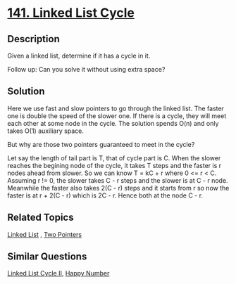# [141. Linked List Cycle](https://leetcode.com/problems/linked-list-cycle)

## Description

Given a linked list, determine if it has a cycle in it.

Follow up:
Can you solve it without using extra space?

## Solution

Here we use fast and slow pointers to go through the linked list. The faster one is  double the speed of the slower one. If there is a cycle, they will meet each other at some node in the cycle. The solution spends O(n) and only takes O(1) auxiliary space.

But why are those two pointers guaranteed to meet in the cycle?

Let say the length of tail part is T, that of cycle part is C. When the slower reaches the begining node of the cycle, it takes T steps and the faster is r nodes ahead from slower. So we can know T = kC + r where 0 <= r < C. Assuming r != 0, the slower takes C - r steps and the slower is at C - r node. Meanwhile the faster also takes 2(C - r) steps and it starts from r so now the faster is at r + 2(C - r) which is 2C - r. Hence both at the node C - r.

## Related Topics

[Linked List](https://leetcode.com/tag/linked-list/) , [Two Pointers](https://leetcode.com/tag/two-pointers/) 

## Similar Questions

[Linked List Cycle II](https://leetcode.com/problems/linked-list-cycle-ii/), [Happy Number](https://leetcode.com/problems/happy-number/)
